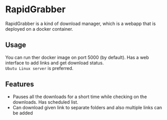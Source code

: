 # **RapidGrabber** 
RapidGrabber is a kind of download manager, which is a webapp that is deployed on a docker container.<br>
## Usage
You can run ther docker image on port 5000 (by default).
Has a web interface to add links and get download status.<br>
`Ubutu Linux server` is preferred.
## Features
- Pauses all the downloads for a short time while checking on the downloads.
Has scheduled list.
- Can download given link to separate folders and also multiple links can be added
